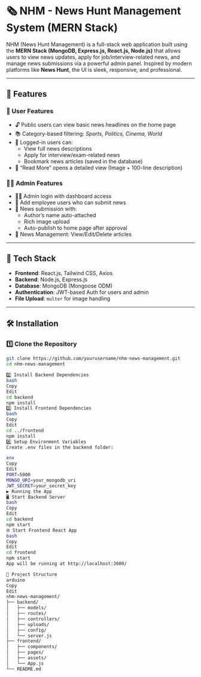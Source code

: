 # 🗞️ NHM - News Hunt Management System (MERN Stack)

NHM (News Hunt Management) is a full-stack web application built using the **MERN Stack (MongoDB, Express.js, React.js, Node.js)** that allows users to view news updates, apply for job/interview-related news, and manage news submissions via a powerful admin panel. Inspired by modern platforms like **News Hunt**, the UI is sleek, responsive, and professional.

---

## 🚀 Features

### 👤 User Features
- 🔓 Public users can view basic news headlines on the home page
- 📚 Category-based filtering: *Sports, Politics, Cinema, World*
- 🔐 Logged-in users can:
  - View full news descriptions
  - Apply for interview/exam-related news
  - Bookmark news articles (saved in the database)
- 📰 “Read More” opens a detailed view (Image + 100-line description)

### 🧑‍💼 Admin Features
- 👨‍💻 Admin login with dashboard access
- 👥 Add employee users who can submit news
- 📝 News submission with:
  - Author’s name auto-attached
  - Rich image upload
  - Auto-publish to home page after approval
- 📂 News Management: View/Edit/Delete articles

---

## 🧱 Tech Stack

- **Frontend**: React.js, Tailwind CSS, Axios
- **Backend**: Node.js, Express.js
- **Database**: MongoDB (Mongoose ODM)
- **Authentication**: JWT-based Auth for users and admin
- **File Upload**: `multer` for image handling

---

## 🛠️ Installation

### 1️⃣ Clone the Repository

```bash
git clone https://github.com/yourusername/nhm-news-management.git
cd nhm-news-management

2️⃣ Install Backend Dependencies
bash
Copy
Edit
cd backend
npm install
3️⃣ Install Frontend Dependencies
bash
Copy
Edit
cd ../frontend
npm install
4️⃣ Setup Environment Variables
Create .env files in the backend folder:

env
Copy
Edit
PORT=5000
MONGO_URI=your_mongodb_uri
JWT_SECRET=your_secret_key
▶️ Running the App
🖥️ Start Backend Server
bash
Copy
Edit
cd backend
npm start
🌐 Start Frontend React App
bash
Copy
Edit
cd frontend
npm start
App will be running at http://localhost:3000/

📁 Project Structure
arduino
Copy
Edit
nhm-news-management/
├── backend/
│   ├── models/
│   ├── routes/
│   ├── controllers/
│   ├── uploads/
│   ├── config/
│   └── server.js
├── frontend/
│   ├── components/
│   ├── pages/
│   ├── assets/
│   └── App.js
└── README.md
